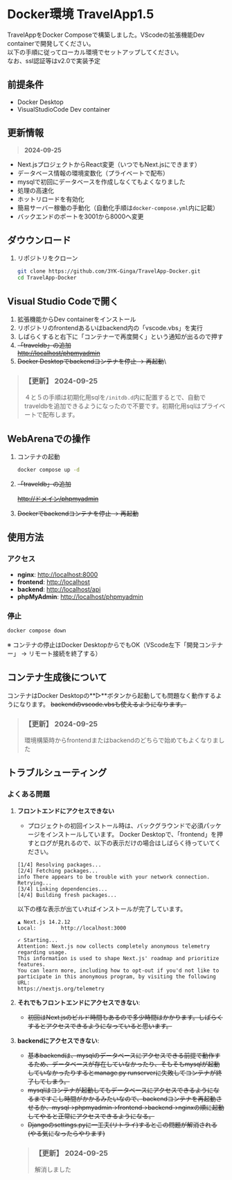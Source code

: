 # Docker環境 TravelApp1.5

TravelAppをDocker Composeで構築しました。VScodeの拡張機能Dev containerで開発してください。\
以下の手順に従ってローカル環境でセットアップしてください。\
なお、ssl認証等はv2.0で実装予定

## 前提条件

- Docker Desktop
- VisualStudioCode Dev container

## 更新情報
>**2024-09-25**
- Next.jsプロジェクトからReact変更（いつでもNext.jsにできます）
- データベース情報の環境変数化（プライベートで配布）
- mysqlで初回にデータベースを作成しなくてもよくなりました
- 処理の高速化
- ホットリロードを有効化
- 簡易サーバー稼働の手動化（自動化手順は`docker-compose.yml`内に記載）
- バックエンドのポートを3001から8000へ変更

## ダウウンロード

1. リポジトリをクローン

    ```sh
    git clone https://github.com/3YK-Ginga/TravelApp-Docker.git
    cd TravelApp-Docker
    ```

## Visual Studio Codeで開く

1. 拡張機能からDev containerをインストール
1. リポジトリのfrontendあるいはbackend内の「vscode.vbs」を実行
1. しばらくすると右下に「コンテナーで再度開く」という通知が出るので押す
1. ~~「traveldb」の追加~~\
   ~~<http://localhost/phpmyadmin>~~
1. ~~Docker Desktopでbackendコンテナを停止  → 再起動~~\

>### 【更新】 2024-09-25
>
> ４と５の手順は初期化用sqlを`/initdb.d`内に配置するとで、自動でtraveldbを追加できるようになったので不要です。初期化用sqlはプライベートで配布します。

## WebArenaでの操作

1. コンテナの起動

    ```sh
    docker compose up -d
    ```

1. ~~「traveldb」の追加~~

    ~~<http://ドメイン/phpmyadmin>~~

1. ~~Dockerでbackendコンテナを停止 → 再起動~~

## 使用方法

### アクセス

- **nginx**: [http://localhost:8000](http://localhost:8000)
- **frontend**: [http://localhost](http://localhost)
- **backend**: [http://localhost/api](http://localhost/api)
- **phpMyAdmin**: [http://localhost/phpmyadmin](http://localhost/phpmyadmin)

### 停止

```sh
docker compose down
```

※ コンテナの停止はDocker DesktopからでもOK（VScode左下「開発コンテナー」 → リモート接続を終了する）

## コンテナ生成後について

コンテナはDocker Desktopの**▷**ボタンから起動しても問題なく動作するようになります。
~~backendのvscode.vbsも使えるようになります。~~

>### 【更新】 2024-09-25
>
> 環境構築時からfrontendまたはbackendのどちらで始めてもよくなりました

## トラブルシューティング

### よくある問題

1. **フロントエンドにアクセスできない**
	- プロジェクトの初回インストール時は、バックグラウンドで必須パッケージをインストールしています。
   Docker Desktopで、「frontend」を押すとログが見れるので、以下の表示だけの場合はしばらく待っていてください。

	```
 	[1/4] Resolving packages...
 	[2/4] Fetching packages...
 	info There appears to be trouble with your network connection. Retrying...
 	[3/4] Linking dependencies...
 	[4/4] Building fresh packages...
	```

	以下の様な表示が出ていればインストールが完了しています。

	```
	▲ Next.js 14.2.12
	Local:        http://localhost:3000

	✓ Starting...
	Attention: Next.js now collects completely anonymous telemetry regarding usage.
	This information is used to shape Next.js' roadmap and prioritize features.
	You can learn more, including how to opt-out if you'd not like to participate in this anonymous program, by visiting the following URL:
	https://nextjs.org/telemetry
	```

1. **それでもフロントエンドにアクセスできない**:

	- ~~初回はNext.jsのビルド時間もあるので多少時間はかかります。しばらくするとアクセスできるようになっていると思います。~~

1. **backendにアクセスできない**:

	- ~~基本backendは、mysqlのデータベースにアクセスできる前提で動作するため、データベースが存在していなかったり、そもそもmysqlが起動していなかったりするとmanage.py runserverに失敗してコンテナが終了してしまう。~~
	- ~~mysqlはコンテナが起動してもデータベースにアクセスできるようになるまですこし時間がかかるみたいなので、backendコンテナを再起動させるか、mysql→phpmyadmin→frontend→backend→nginxの順に起動してやると正常にアクセスできるようになる。~~
	- ~~Djangoのsettings.pyに一工夫(リトライ)するとこの問題が解消される(やる気になったらやります)~~

   >### 【更新】 2024-09-25
   >
   > 解消しました
